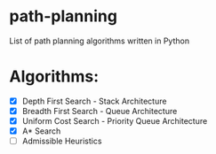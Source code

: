 # path-planning
List of path planning algorithms written in Python

# Algorithms:

* [X] Depth First Search - Stack Architecture
* [X] Breadth First Search - Queue Architecture
* [X] Uniform Cost Search - Priority Queue Architecture
* [X] A* Search
* [ ] Admissible Heuristics
